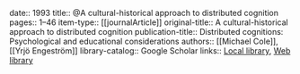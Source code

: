 date:: 1993
title:: @A cultural-historical approach to distributed cognition
pages:: 1–46
item-type:: [[journalArticle]]
original-title:: A cultural-historical approach to distributed cognition
publication-title:: Distributed cognitions: Psychological and educational considerations
authors:: [[Michael Cole]], [[Yrjö Engeström]]
library-catalog:: Google Scholar
links:: [Local library](zotero://select/library/items/B4IQ576Z), [Web library](https://www.zotero.org/users/6520516/items/B4IQ576Z)
